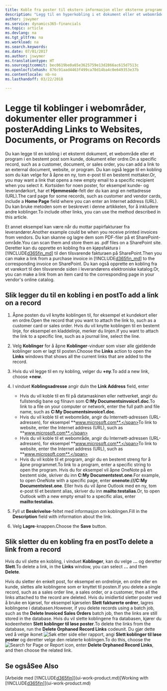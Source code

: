 ```yaml
---
title: Koble fra poster til ekstern informasjon eller eksterne programmer | Microsoft-dokumentasjon
description: "Legg til en hyperkobling i et dokument eller et webområde til en bestemt post, for eksempel en kunde eller et dokument."
author: jswymer
ms.service: dynamics365-financials
ms.topic: article
ms.devlang: na
ms.tgt_pltfrm: na
ms.workload: na
ms.search.keywords: 
ms.date: 07/01/2017
ms.author: jswymer
ms.translationtype: HT
ms.sourcegitcommit: bec0619be0a65e3625759e13d2866ac615d7513c
ms.openlocfilehash: 876c91aad4463f499ca70d14ba4c0e649353e37b
ms.contentlocale: nb-no
ms.lasthandoff: 03/22/2018

---
```

# <a name="adding-links-to-websites-documents-or-programs-on-records"></a><span data-ttu-id="c0e83-103">Legge til koblinger i webområder, dokumenter eller programmer i poster</span><span class="sxs-lookup"><span data-stu-id="c0e83-103">Adding Links to Websites, Documents, or Programs on Records</span></span>
<span data-ttu-id="c0e83-104">Du kan legge til en kobling i et eksternt dokument, et webområde eller et program i en bestemt post som kunde, dokument eller ordre.</span><span class="sxs-lookup"><span data-stu-id="c0e83-104">On a specific record, such as a customer, document, or sales order, you can add a link to an external document, website, or program.</span></span> <span data-ttu-id="c0e83-105">Du kan også legge til en kobling som du kan velge for å åpne en ny, tom e-post til en bestemt mottaker.</span><span class="sxs-lookup"><span data-stu-id="c0e83-105">Or, you may want a link that opens a new empty email to a specific recipient when you select it.</span></span> <span data-ttu-id="c0e83-106">Kortsiden for noen poster, for eksempel kunde- og leverandørkort, har et **Hjemmeside**-felt der du kan angi en nettadresse (URL).</span><span class="sxs-lookup"><span data-stu-id="c0e83-106">The card page for some records, such as customer and vendor cards, include a **Home Page** field where you can enter an Internet address (URL).</span></span> <span data-ttu-id="c0e83-107">Du kan bruke metoden som er beskrevet i denne artikkelen, for å inkludere andre koblinger.</span><span class="sxs-lookup"><span data-stu-id="c0e83-107">To include other links, you can use the method described in this article.</span></span>

<span data-ttu-id="c0e83-108">Et annet eksempel kan være når du mottar papirfakturaer fra leverandører.</span><span class="sxs-lookup"><span data-stu-id="c0e83-108">Another example could be when you receive printed invoices from vendors.</span></span> <span data-ttu-id="c0e83-109">Du kan skanne og lagre dem som PDF-filer på et SharePoint-område.</span><span class="sxs-lookup"><span data-stu-id="c0e83-109">You can scan them and store them as .pdf files on a SharePoint site.</span></span> <span data-ttu-id="c0e83-110">Deretter kan du opprette en kobling fra en kjøpsfaktura i [!INCLUDE[d365fin_md](includes/d365fin_md.md)] til den tilsvarende fakturaen på SharePoint.</span><span class="sxs-lookup"><span data-stu-id="c0e83-110">Then you can make a link from a purchase invoice in [!INCLUDE[d365fin_md](includes/d365fin_md.md)] to the corresponding invoice on  SharePoint.</span></span> <span data-ttu-id="c0e83-111">Du kan også opprette en kobling fra et varekort til den tilsvarende siden i leverandørens elektroniske katalog.</span><span class="sxs-lookup"><span data-stu-id="c0e83-111">Or, you can make a link from an item card to the corresponding page in your vendor's online catalog.</span></span>

## <a name="to-add-a-link-on-a-record"></a><span data-ttu-id="c0e83-112">Slik legger du til en kobling i en post</span><span class="sxs-lookup"><span data-stu-id="c0e83-112">To add a link on a record</span></span>   

1.  <span data-ttu-id="c0e83-113">Åpne posten du vil knytte koblingen til, for eksempel et kundekort eller en ordre.</span><span class="sxs-lookup"><span data-stu-id="c0e83-113">Open the record that you want to attach the link to, such as a customer card or sales order.</span></span> <span data-ttu-id="c0e83-114">Hvis du vil knytte koblingen til en bestemt linje, for eksempel en kladdelinje, merker du linjen.</span><span class="sxs-lookup"><span data-stu-id="c0e83-114">If you want to attach the link to a specific line, such as a journal line, select the line.</span></span>  

2.  <span data-ttu-id="c0e83-115">Velg **Koblinger** for å åpne **Koblinger**-vinduer som viser alle gjeldende koblinger som er lagt til posten.</span><span class="sxs-lookup"><span data-stu-id="c0e83-115">Choose the **Links** action to open the **Links** windows that shows all the current links that are added to the record.</span></span>

3. <span data-ttu-id="c0e83-116">Hvis du vil legge til en ny kobling, velger du **+ny**.</span><span class="sxs-lookup"><span data-stu-id="c0e83-116">To add a new link, choose **+new**.</span></span>

4.  <span data-ttu-id="c0e83-117">I vinduet **Koblingsadresse** angir du</span><span class="sxs-lookup"><span data-stu-id="c0e83-117">In the **Link Address** field, enter</span></span>

    -   <span data-ttu-id="c0e83-118">Hvis du vil koble til en fil på datamaskinen eller nettverket, angir du fullstendig bane og filnavn som **C:My Documentsinvoice1.doc**.</span><span class="sxs-lookup"><span data-stu-id="c0e83-118">To link to a file on your computer or network, enter the full path and file name, such as  **C:My Documentsinvoice1.doc**.</span></span>
    -   <span data-ttu-id="c0e83-119">Hvis du vil koble til et webområde, angir du Internett-adressen (URL-adressen), for eksempel **www.microsoft.com**.</span><span class="sxs-lookup"><span data-stu-id="c0e83-119">To link to website, enter the Internet address (URL), such as **www.microsoft.com**.</span></span>
    -   <span data-ttu-id="c0e83-120">Hvis du vil koble til et webområde, angir du Internett-adressen (URL-adressen), for eksempel **www.microsoft.com**.</span><span class="sxs-lookup"><span data-stu-id="c0e83-120">To link to website, enter the Internet address (URL), such as **www.microsoft.com**.</span></span>
    -   <span data-ttu-id="c0e83-121">Hvis du vil koble til et program, angir du en bestemt streng for å åpne programmet.</span><span class="sxs-lookup"><span data-stu-id="c0e83-121">To link to a program, enter a specific string to open the program.</span></span> <span data-ttu-id="c0e83-122">Hvis du for eksempel vil åpne OneNote på en bestemt side, skriver du inn **C:My Documentstest.one**.</span><span class="sxs-lookup"><span data-stu-id="c0e83-122">For example, to open OneNote with a specific page, enter **onenote:///C:My Documentstest.one**.</span></span> <span data-ttu-id="c0e83-123">Eller hvis du vil åpne Outlook med en ny, tom e-post til et bestemt alias, skriver du inn **mailto:testalias**.</span><span class="sxs-lookup"><span data-stu-id="c0e83-123">Or, to open Outlook with a new empty email to a specific alias, enter **mailto:testalias**.</span></span>  

5.  <span data-ttu-id="c0e83-124">Fyll ut **Beskrivelse**-feltet med informasjon om koblingen.</span><span class="sxs-lookup"><span data-stu-id="c0e83-124">Fill in the **Description** field with information about the link.</span></span>  

6.  <span data-ttu-id="c0e83-125">Velg **Lagre**-knappen.</span><span class="sxs-lookup"><span data-stu-id="c0e83-125">Choose the **Save** button.</span></span>  

## <a name="to-delete-a-link-from-a-record"></a><span data-ttu-id="c0e83-126">Slik sletter du en kobling fra en post</span><span class="sxs-lookup"><span data-stu-id="c0e83-126">To delete a link from a record</span></span>  

<span data-ttu-id="c0e83-127">Hvis du vil slette en kobling, i vinduet **Koblinger**, kan du velge **...** og deretter **Slett**.</span><span class="sxs-lookup"><span data-stu-id="c0e83-127">To delete a link, in the **Links** window, you can select **...** and then **Delete**.</span></span>

<span data-ttu-id="c0e83-128">Hvis du sletter én enkelt post, for eksempel en ordrelinje, en ordre eller en kunde, slettes alle koblingene som er knyttet til posten.</span><span class="sxs-lookup"><span data-stu-id="c0e83-128">If you delete a single record, such as a sales order line, a sales order, or a customer, then all the links attached to the record are deleted.</span></span> <span data-ttu-id="c0e83-129">Hvis du imidlertid sletter poster ved å bruke en kjørsel, for eksempel kjørselen **Slett fakturerte ordrer**, lagres koblingene i databasen.</span><span class="sxs-lookup"><span data-stu-id="c0e83-129">However, if you delete records using a batch job, such as the **Delete Invoiced Sales Orders** batch job, then the links are still stored in the database.</span></span> <span data-ttu-id="c0e83-130">Hvis du vil slette koblingene fra databasen, kjører du kodeenheten **Slett koblinger til løse poster**.</span><span class="sxs-lookup"><span data-stu-id="c0e83-130">To delete the links from the database, run the **Delete Orphaned Record Links** codeunit.</span></span> <span data-ttu-id="c0e83-131">Du gjør dette ved å velge ikonet ![Søk etter side eller rapport](media/ui-search/search_small.png "Søk etter side eller rapport"), angi **Slett koblinger til løse poster** og deretter velge den relaterte koblingen.</span><span class="sxs-lookup"><span data-stu-id="c0e83-131">To do this, choose the ![Search for Page or Report](media/ui-search/search_small.png "Search for Page or Report icon") icon, enter **Delete Orphaned Record Links**, and then choose the related link.</span></span>   

<!-- ### To run delete orphaned record links  

1.  Choose the ![Search for Page or Report](media/ui-search/search_small.png "Search for Page or Report icon") icon, enter **Data Deletion**, and then choose the related link.  

2.  On the **Data Deletion** page, choose **Tasks**, and then choose **Delete Orphaned Record Links**.  -->

## <a name="see-also"></a><span data-ttu-id="c0e83-132">Se også</span><span class="sxs-lookup"><span data-stu-id="c0e83-132">See Also</span></span>  
<span data-ttu-id="c0e83-133">[Arbeide med [!INCLUDE[d365fin](includes/d365fin_md.md)]](ui-work-product.md)</span><span class="sxs-lookup"><span data-stu-id="c0e83-133">[Working with [!INCLUDE[d365fin](includes/d365fin_md.md)]](ui-work-product.md)</span></span>  

